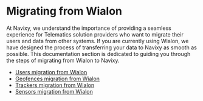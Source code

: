 # Migrating from Wialon

At Navixy, we understand the importance of providing a seamless experience for Telematics solution providers who want to migrate their users and data from other systems. If you are currently using Wialon, we have designed the process of transferring your data to Navixy as smooth as possible. This documentation section is dedicated to guiding you through the steps of migrating from Wialon to Navixy.

- [Users migration from Wialon](migrating-from-wialon/users-migration-from-wialon.md)
- [Geofences migration from Wialon](migrating-from-wialon/geofences-migration-from-wialon.md)
- [Trackers migration from Wialon](migrating-from-wialon/trackers-migration-from-wialon.md)
- [Sensors migration from Wialon](migrating-from-wialon/sensors-migration-from-wialon.md)